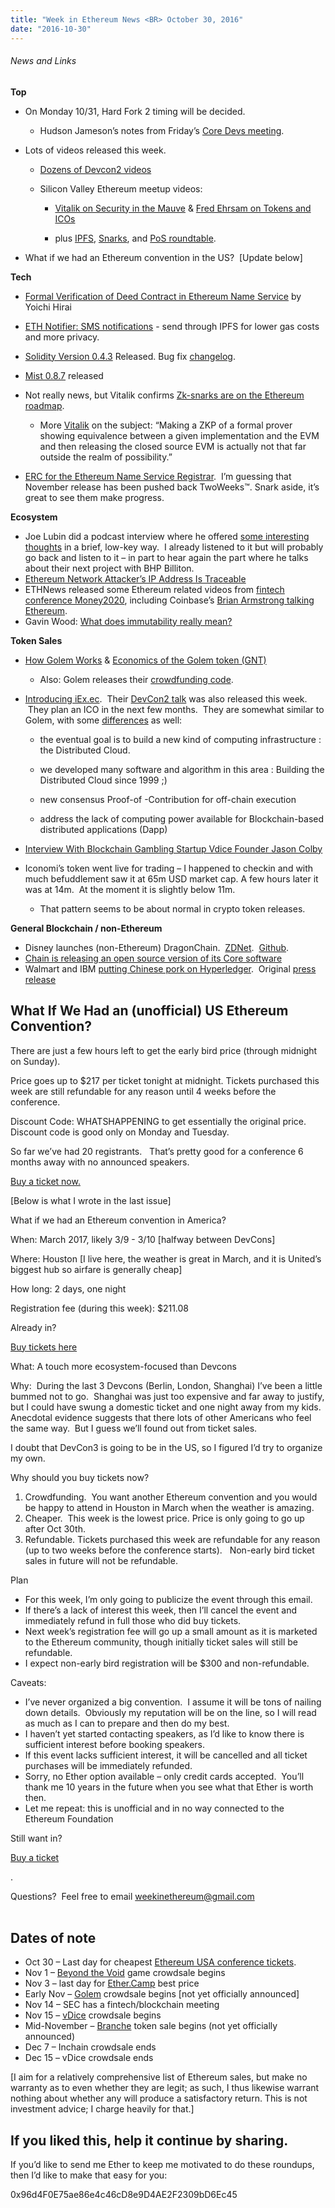 ```yaml
---
title: "Week in Ethereum News <BR> October 30, 2016"
date: "2016-10-30"
---
```


###### News and Links

**Top**  

- On Monday 10/31, Hard Fork 2 timing will be decided.
    - Hudson Jameson’s notes from Friday’s [Core Devs meeting](https://t.umblr.com/redirect?z=https%3A%2F%2Fgithub.com%2Fethereum%2Fpm%2Fblob%2Fmaster%2FAll%2520Core%2520Devs%2520Meetings%2FMeeting%25208.md&t=MWU0NTg1MmYwYzQxZjA2ZjNjZjM5NTFlNTQ1MzNkMDUyN2NkMGJlZCxSYVZlUFlPcQ%3D%3D&b=t%3AQ8svKXOQOFn4j1wJ-IeWRA&p=https%3A%2F%2Fwww.weekinethereum.com%2Fpost%2F155174615803%2Foctober-30-2016&m=0).  
        
- Lots of videos released this week.
    - [Dozens of Devcon2 videos](https://t.umblr.com/redirect?z=https%3A%2F%2Fwww.youtube.com%2Fchannel%2FUCNOfzGXD_C9YMYmnefmPH0g%2Fvideos&t=NWZkMjM3ODI3NjY5ZTc4MTc0NDM5OGVkNzZhMjZlZWZmY2ZiNDlhZCxSYVZlUFlPcQ%3D%3D&b=t%3AQ8svKXOQOFn4j1wJ-IeWRA&p=https%3A%2F%2Fwww.weekinethereum.com%2Fpost%2F155174615803%2Foctober-30-2016&m=0)  
        
    - Silicon Valley Ethereum meetup videos:  
        - [Vitalik on Security in the Mauve](https://t.umblr.com/redirect?z=https%3A%2F%2Fwww.youtube.com%2Fwatch%3Fv%3DW9b4vQ37-qQ&t=N2E3ZTg2ZGIxMWEwNTY1NTBiMTBiNWM5YTM2MTRlZGUzOWRmYjEyMCxSYVZlUFlPcQ%3D%3D&b=t%3AQ8svKXOQOFn4j1wJ-IeWRA&p=https%3A%2F%2Fwww.weekinethereum.com%2Fpost%2F155174615803%2Foctober-30-2016&m=0) & [Fred Ehrsam on Tokens and ICOs](https://t.umblr.com/redirect?z=https%3A%2F%2Fwww.youtube.com%2Fwatch%3Fv%3DrktHO5R8Y9c&t=NTE4Njk0MDExZTRlZDBlOTQ4YjlkNDUxMzE5YWUyMzhhYTc0N2ZmZSxSYVZlUFlPcQ%3D%3D&b=t%3AQ8svKXOQOFn4j1wJ-IeWRA&p=https%3A%2F%2Fwww.weekinethereum.com%2Fpost%2F155174615803%2Foctober-30-2016&m=0)  
            
        - plus [IPFS](https://t.umblr.com/redirect?z=https%3A%2F%2Fwww.youtube.com%2Fwatch%3Fv%3DcU-n_m-snxQ&t=MTRkYTE4Y2UwYjZhMjIzZDc3MmMxYmYwYjdhZmYxOTJlMDU3MzcxZixSYVZlUFlPcQ%3D%3D&b=t%3AQ8svKXOQOFn4j1wJ-IeWRA&p=https%3A%2F%2Fwww.weekinethereum.com%2Fpost%2F155174615803%2Foctober-30-2016&m=0), [Snarks](https://t.umblr.com/redirect?z=https%3A%2F%2Fwww.youtube.com%2Fwatch%3Fv%3Dg-HhDyXPWZc&t=MTZmZWJiNjU2NWQxYWRiZjQ1YTFmNDM2M2IwNzY1YjZkMDYwNDgyZSxSYVZlUFlPcQ%3D%3D&b=t%3AQ8svKXOQOFn4j1wJ-IeWRA&p=https%3A%2F%2Fwww.weekinethereum.com%2Fpost%2F155174615803%2Foctober-30-2016&m=0), and [PoS roundtable](https://t.umblr.com/redirect?z=https%3A%2F%2Fwww.youtube.com%2Fwatch%3Fv%3Dh2pONw0eTTk&t=NTAyNmU0MWRlZTljZDRhOWUzOTQwZjBjMTYwZGEzMjE1YmM0Yzc5ZixSYVZlUFlPcQ%3D%3D&b=t%3AQ8svKXOQOFn4j1wJ-IeWRA&p=https%3A%2F%2Fwww.weekinethereum.com%2Fpost%2F155174615803%2Foctober-30-2016&m=0).  
            
- What if we had an Ethereum convention in the US?  \[Update below\]

**Tech**

- [Formal Verification of Deed Contract in Ethereum Name Service](https://t.umblr.com/redirect?z=https%3A%2F%2Fyoichihirai.com%2Fdeed.pdf&t=NWRmZGYzNDY1YWU4OTBkZTVkNTMyY2UyM2ExMTk2OTViNzI3Y2UxMixSYVZlUFlPcQ%3D%3D&b=t%3AQ8svKXOQOFn4j1wJ-IeWRA&p=https%3A%2F%2Fwww.weekinethereum.com%2Fpost%2F155174615803%2Foctober-30-2016&m=0) by Yoichi Hirai
- [ETH Notifier: SMS notifications](https://t.umblr.com/redirect?z=http%3A%2F%2Fethnotifier.com&t=YmM3MzRiMGY3NDEwZmM0YmFlZTBiOTMwZWQ4OTI0NjcxNTRlNGE5OCxSYVZlUFlPcQ%3D%3D&b=t%3AQ8svKXOQOFn4j1wJ-IeWRA&p=https%3A%2F%2Fwww.weekinethereum.com%2Fpost%2F155174615803%2Foctober-30-2016&m=0) - send through IPFS for lower gas costs and more privacy.
- [Solidity Version 0.4.3](https://t.umblr.com/redirect?z=https%3A%2F%2Fgithub.com%2Fethereum%2Fsolidity%2Freleases%2Ftag%2Fv0.4.3&t=MGIwMDM0MjJkNzgxZjA0YjM2ZmUwZTNkNjRkMGM2NDQ5YWQ2YWZiNCxSYVZlUFlPcQ%3D%3D&b=t%3AQ8svKXOQOFn4j1wJ-IeWRA&p=https%3A%2F%2Fwww.weekinethereum.com%2Fpost%2F155174615803%2Foctober-30-2016&m=0) Released. Bug fix [changelog](http:).
- [Mist 0.8.7](https://t.umblr.com/redirect?z=https%3A%2F%2Fgithub.com%2Fethereum%2Fmist%2Freleases%2Ftag%2Fv0.8.7&t=OGViOTgwODIzZGJjMTE1Mjc4NDRjOTM4YmZhYTQxYzI2MTExNmIxYyxSYVZlUFlPcQ%3D%3D&b=t%3AQ8svKXOQOFn4j1wJ-IeWRA&p=https%3A%2F%2Fwww.weekinethereum.com%2Fpost%2F155174615803%2Foctober-30-2016&m=0) released
- Not really news, but Vitalik confirms [Zk-snarks are on the Ethereum roadmap](https://twitter.com/vitalikbuterin/status/792543925726609408).
    - More [Vitalik](https://t.umblr.com/redirect?z=https%3A%2F%2Fwww.reddit.com%2Fr%2Fethereum%2Fcomments%2F59z2dn%2Fits_better_to_make_the_code_private_so_that_it%2Fd9cn0g2%2F%3Fcontext%3D3&t=ZDk5MjEyMDcwNGNmNGVlZjA0MzlhOTNhZjE2MWQ3N2EyZjBlZGI2MyxSYVZlUFlPcQ%3D%3D&b=t%3AQ8svKXOQOFn4j1wJ-IeWRA&p=https%3A%2F%2Fwww.weekinethereum.com%2Fpost%2F155174615803%2Foctober-30-2016&m=0) on the subject: “Making a ZKP of a formal prover showing equivalence between a given implementation and the EVM and then releasing the closed source EVM is actually not that far outside the realm of possibility.”  
        
- [ERC for the Ethereum Name Service Registrar](https://t.umblr.com/redirect?z=https%3A%2F%2Fgithub.com%2Fethereum%2FEIPs%2Fissues%2F162&t=OGNmNzlhODMyYzFlZDcwZjJlOWQwZDFkNzFhMTAzYzEyMDNjZGMwNyxSYVZlUFlPcQ%3D%3D&b=t%3AQ8svKXOQOFn4j1wJ-IeWRA&p=https%3A%2F%2Fwww.weekinethereum.com%2Fpost%2F155174615803%2Foctober-30-2016&m=0).  I’m guessing that November release has been pushed back TwoWeeks™. Snark aside, it’s great to see them make progress.

**Ecosystem**

- Joe Lubin did a podcast interview where he offered [some interesting thoughts](https://t.umblr.com/redirect?z=https%3A%2F%2Fm.soundcloud.com%2Fblockchannelshow%2Fepisode-1-empowering-creativity-with-technology&t=YjY1ZDU2Yjk0YzQ4YjhlZjNiZGFlMzFkZGIwYzkzYTVlYWRiNTMwOCxSYVZlUFlPcQ%3D%3D&b=t%3AQ8svKXOQOFn4j1wJ-IeWRA&p=https%3A%2F%2Fwww.weekinethereum.com%2Fpost%2F155174615803%2Foctober-30-2016&m=0) in a brief, low-key way.  I already listened to it but will probably go back and listen to it – in part to hear again the part where he talks about their next project with BHP Billiton.
- [Ethereum Network Attacker’s IP Address Is Traceable](https://t.umblr.com/redirect?z=https%3A%2F%2Fwww.bokconsulting.com.au%2Fblog%2Fethereum-network-attackers-ip-address-is-traceable%2F&t=N2VmZmU3NDVkOWE3Yzg4NzdjNDA5YThjYWE3MTE4MmU5ZjY3YmY1OSxSYVZlUFlPcQ%3D%3D&b=t%3AQ8svKXOQOFn4j1wJ-IeWRA&p=https%3A%2F%2Fwww.weekinethereum.com%2Fpost%2F155174615803%2Foctober-30-2016&m=0)
- ETHNews released some Ethereum related videos from [fintech conference Money2020](https://t.umblr.com/redirect?z=https%3A%2F%2Fwww.youtube.com%2Fchannel%2FUCZva_48huKjS49LLmJwbeZQ&t=NTM0NjNkNzljYjhhMDAxZWI3ZTQwNjJjNzU0YmQ4MmIzZDhlMmNkNixSYVZlUFlPcQ%3D%3D&b=t%3AQ8svKXOQOFn4j1wJ-IeWRA&p=https%3A%2F%2Fwww.weekinethereum.com%2Fpost%2F155174615803%2Foctober-30-2016&m=0), including Coinbase’s [Brian Armstrong talking Ethereum](https://t.umblr.com/redirect?z=https%3A%2F%2Fwww.youtube.com%2Fwatch%3Fv%3DobwpV76b8JQ%26feature%3Dyoutu.be&t=MWY3NThjMDMyY2ZlZjAxYWE4MGY1OThmMTIwMzMwODkxYmE3MDhiYyxSYVZlUFlPcQ%3D%3D&b=t%3AQ8svKXOQOFn4j1wJ-IeWRA&p=https%3A%2F%2Fwww.weekinethereum.com%2Fpost%2F155174615803%2Foctober-30-2016&m=0).
- Gavin Wood: [What does immutability really mean?](https://t.umblr.com/redirect?z=https%3A%2F%2Fwww.reddit.com%2Fr%2Fethereum%2Fcomments%2F59naa2%2Fwhat_does_immutability_really_mean%2F&t=NTc4OTdiZWE4NTQwZDY3MDkyMDI0MmYyOWM1ODFlNzJjZmUwNTYxNSxSYVZlUFlPcQ%3D%3D&b=t%3AQ8svKXOQOFn4j1wJ-IeWRA&p=https%3A%2F%2Fwww.weekinethereum.com%2Fpost%2F155174615803%2Foctober-30-2016&m=0)

**Token Sales**  

- [How Golem Works](https://t.umblr.com/redirect?z=https%3A%2F%2Fblog.golemproject.net%2Fgolem-building-the-worlds-most-powerful-supercomputer-on-blockchain-4ccb44c328a%23.il8i2bdtc&t=OTMxNjUzMWM3ZGNhZTc2N2M3ODA2ZTRkNzM4YjI4ODE2OWMwNTVlNyxSYVZlUFlPcQ%3D%3D&b=t%3AQ8svKXOQOFn4j1wJ-IeWRA&p=https%3A%2F%2Fwww.weekinethereum.com%2Fpost%2F155174615803%2Foctober-30-2016&m=0) & [Economics of the Golem token (GNT)](https://t.umblr.com/redirect?z=https%3A%2F%2Fblog.golemproject.net%2Fthe-economics-of-the-golem-network-token-d64c1a50b1d5%23.6yebu72wh&t=YjhlZTE5MWVmZmJmZWJkMzI0ZjU0NmNiZTZhZmNhNTJhNzM5NjM5YSxSYVZlUFlPcQ%3D%3D&b=t%3AQ8svKXOQOFn4j1wJ-IeWRA&p=https%3A%2F%2Fwww.weekinethereum.com%2Fpost%2F155174615803%2Foctober-30-2016&m=0)
    - Also: Golem releases their [crowdfunding code](https://t.umblr.com/redirect?z=https%3A%2F%2Fgithub.com%2Fimapp-pl%2Fgolem-crowdfunding&t=NjQ2M2E0OTg2OGU5MWFhOTdhODdlY2U5ZDZkOGU0OTNjMzk1N2NmYyxSYVZlUFlPcQ%3D%3D&b=t%3AQ8svKXOQOFn4j1wJ-IeWRA&p=https%3A%2F%2Fwww.weekinethereum.com%2Fpost%2F155174615803%2Foctober-30-2016&m=0).  
        
- [Introducing iEx.ec](https://t.umblr.com/redirect?z=https%3A%2F%2Fmedium.com%2F%40gilles.fedak%2Fintroducing-iex-ec-blockchain-based-cloud-computing-47dab8122b74&t=MjUxYzllNzA4NzI4M2RhZjU3MjUwOWQ4OWY1MTg2ODg1OTFkNTdlNyxSYVZlUFlPcQ%3D%3D&b=t%3AQ8svKXOQOFn4j1wJ-IeWRA&p=https%3A%2F%2Fwww.weekinethereum.com%2Fpost%2F155174615803%2Foctober-30-2016&m=0).  Their [DevCon2 talk](https://t.umblr.com/redirect?z=https%3A%2F%2Fwww.youtube.com%2Fwatch%3Fv%3DaCpv3qLZJWU&t=ZWViYjY2Mzg4ZDVkYTYwOGVhNWFlNGVkNDFlZDM4MjdjZjYyYzRmMSxSYVZlUFlPcQ%3D%3D&b=t%3AQ8svKXOQOFn4j1wJ-IeWRA&p=https%3A%2F%2Fwww.weekinethereum.com%2Fpost%2F155174615803%2Foctober-30-2016&m=0) was also released this week.  They plan an ICO in the next few months.  They are somewhat similar to Golem, with some [differences](https://t.umblr.com/redirect?z=https%3A%2F%2Fwww.reddit.com%2Fr%2Fethereum%2Fcomments%2F59k7nd%2F2_formers_french_scientist_are_building_iexec_a%2Fd99554k%2F&t=NGQ4ODM5ZGZhMDE3NzQ2MTc4Yzc4OWIwZjg2MmExNTU3NjFiMGMzNCxSYVZlUFlPcQ%3D%3D&b=t%3AQ8svKXOQOFn4j1wJ-IeWRA&p=https%3A%2F%2Fwww.weekinethereum.com%2Fpost%2F155174615803%2Foctober-30-2016&m=0) as well:
    - the eventual goal is to build a new kind of computing infrastructure : the Distributed Cloud.  
        
    - we developed many software and algorithm in this area : Building the Distributed Cloud since 1999 ;)  
        
    - new consensus Proof-of -Contribution for off-chain execution  
        
    - address the lack of computing power available for Blockchain-based distributed applications (Dapp)  
        
- [Interview With Blockchain Gambling Startup Vdice Founder Jason Colby](https://t.umblr.com/redirect?z=http%3A%2F%2Fwww.the-blockchain.com%2F2016%2F10%2F23%2Finterview-with-blockchain-gambling-startup-vdice-founder-jason-colby%2F&t=YmQ3Y2JiY2RhY2I5ZTM2ZGRmMjczMmE1MDcwOTYyZDZhNDUwYzQ1MCxSYVZlUFlPcQ%3D%3D&b=t%3AQ8svKXOQOFn4j1wJ-IeWRA&p=https%3A%2F%2Fwww.weekinethereum.com%2Fpost%2F155174615803%2Foctober-30-2016&m=0)
- Iconomi’s token went live for trading – I happened to checkin and with much befuddlement saw it at 65m USD market cap. A few hours later it was at 14m.  At the moment it is slightly below 11m.
    - That pattern seems to be about normal in crypto token releases.  
        

**General Blockchain / non-Ethereum**

- Disney launches (non-Ethereum) DragonChain.  [ZDNet](https://t.umblr.com/redirect?z=http%3A%2F%2Fwww.zdnet.com%2Farticle%2Fdisney-yes-disney-becomes-blockchains-biggest-proponent%2F&t=NTQwMzAyY2IxNDllNTE4OTg2NDcwNDg3YTgzYTg5ODc3NzcwMmFhNixSYVZlUFlPcQ%3D%3D&b=t%3AQ8svKXOQOFn4j1wJ-IeWRA&p=https%3A%2F%2Fwww.weekinethereum.com%2Fpost%2F155174615803%2Foctober-30-2016&m=0).  [Github](https://t.umblr.com/redirect?z=https%3A%2F%2Fdragonchain.github.io%2F&t=OGE0YTA1NzVlYmQ3NzI2MWMwOWZhMzY2ZDRhMmRhYzYxNjljYzZlMSxSYVZlUFlPcQ%3D%3D&b=t%3AQ8svKXOQOFn4j1wJ-IeWRA&p=https%3A%2F%2Fwww.weekinethereum.com%2Fpost%2F155174615803%2Foctober-30-2016&m=0).
- [Chain is releasing an open source version of its Core software](https://t.umblr.com/redirect?z=http%3A%2F%2Ffortune.com%2F2016%2F10%2F24%2Fvisas-blockchain-chain-open-source%2F&t=ZDE5YmE4MzUzOTFkY2VhZTk5OTQ3ZTU4OWZmNmNjZTBmNWUwNTA4YSxSYVZlUFlPcQ%3D%3D&b=t%3AQ8svKXOQOFn4j1wJ-IeWRA&p=https%3A%2F%2Fwww.weekinethereum.com%2Fpost%2F155174615803%2Foctober-30-2016&m=0)
- Walmart and IBM [putting Chinese pork on Hyperledger](https://t.umblr.com/redirect?z=http%3A%2F%2Ffortune.com%2F2016%2F10%2F19%2Fwalmart-ibm-blockchain-china-pork%2F&t=ZTM2YWRkZGZlOTBhODE3ODczYWU3MmE2OGViMzFhN2ZlZTBmMTg0YyxSYVZlUFlPcQ%3D%3D&b=t%3AQ8svKXOQOFn4j1wJ-IeWRA&p=https%3A%2F%2Fwww.weekinethereum.com%2Fpost%2F155174615803%2Foctober-30-2016&m=0).  Original [press release](https://t.umblr.com/redirect?z=http%3A%2F%2Fwww-03.ibm.com%2Fpress%2Fus%2Fen%2Fpressrelease%2F50816.wss&t=YTRjNDg4ZGFiMWZmMWM0OTliOTAxYjA1MjYwODBhZDVmYjg5Y2QwMixSYVZlUFlPcQ%3D%3D&b=t%3AQ8svKXOQOFn4j1wJ-IeWRA&p=https%3A%2F%2Fwww.weekinethereum.com%2Fpost%2F155174615803%2Foctober-30-2016&m=0)

## What If We Had an (unofficial) US Ethereum Convention?

There are just a few hours left to get the early bird price (through midnight on Sunday).

Price goes up to $217 per ticket tonight at midnight. Tickets purchased this week are still refundable for any reason until 4 weeks before the conference.  

Discount Code: WHATSHAPPENING to get essentially the original price.   Discount code is good only on Monday and Tuesday.

So far we’ve had 20 registrants.   That’s pretty good for a conference 6 months away with no announced speakers.

[Buy a ticket now.](https://t.umblr.com/redirect?z=https%3A%2F%2Fethereum.ticketleap.com%2F2017-ethereum-usa-conference%2F&t=NWI4MTlkMmE4ZWU3YTY0NWQzZjFlMTc0NjQ3MDc5OWQ0NGU3ZjA5OSxSYVZlUFlPcQ%3D%3D&b=t%3AQ8svKXOQOFn4j1wJ-IeWRA&p=https%3A%2F%2Fwww.weekinethereum.com%2Fpost%2F155174615803%2Foctober-30-2016&m=0)

\[Below is what I wrote in the last issue\]

What if we had an Ethereum convention in America?

When: March 2017, likely 3/9 - 3/10 \[halfway between DevCons\]

Where: Houston \[I live here, the weather is great in March, and it is United’s biggest hub so airfare is generally cheap\]

How long: 2 days, one night

Registration fee (during this week): $211.08

Already in?  

[Buy tickets here](https://t.umblr.com/redirect?z=https%3A%2F%2Fethereum.ticketleap.com%2F2017-ethereum-usa-conference%2F&t=NWI4MTlkMmE4ZWU3YTY0NWQzZjFlMTc0NjQ3MDc5OWQ0NGU3ZjA5OSxSYVZlUFlPcQ%3D%3D&b=t%3AQ8svKXOQOFn4j1wJ-IeWRA&p=https%3A%2F%2Fwww.weekinethereum.com%2Fpost%2F155174615803%2Foctober-30-2016&m=0)

What: A touch more ecosystem-focused than Devcons

Why:  During the last 3 Devcons (Berlin, London, Shanghai) I’ve been a little bummed not to go.  Shanghai was just too expensive and far away to justify, but I could have swung a domestic ticket and one night away from my kids. Anecdotal evidence suggests that there lots of other Americans who feel the same way.  But I guess we’ll found out from ticket sales.

I doubt that DevCon3 is going to be in the US, so I figured I’d try to organize my own.

Why should you buy tickets now?

1. Crowdfunding.  You want another Ethereum convention and you would be happy to attend in Houston in March when the weather is amazing.
2. Cheaper.  This week is the lowest price. Price is only going to go up after Oct 30th.
3. Refundable. Tickets purchased this week are refundable for any reason (up to two weeks before the conference starts).   Non-early bird ticket sales in future will not be refundable.

Plan

- For this week, I’m only going to publicize the event through this email.
- If there’s a lack of interest this week, then I’ll cancel the event and immediately refund in full those who did buy tickets.
- Next week’s registration fee will go up a small amount as it is marketed to the Ethereum community, though initially ticket sales will still be refundable.
- I expect non-early bird registration will be $300 and non-refundable.

Caveats:

- I’ve never organized a big convention.  I assume it will be tons of nailing down details.  Obviously my reputation will be on the line, so I will read as much as I can to prepare and then do my best.
- I haven’t yet started contacting speakers, as I’d like to know there is sufficient interest before booking speakers.
- If this event lacks sufficient interest, it will be cancelled and all ticket purchases will be immediately refunded.
- Sorry, no Ether option available – only credit cards accepted.  You’ll thank me 10 years in the future when you see what that Ether is worth then.
- Let me repeat: this is unofficial and in no way connected to the Ethereum Foundation

Still want in?

[Buy a ticket](https://t.umblr.com/redirect?z=https%3A%2F%2Fethereum.ticketleap.com%2F2017-ethereum-usa-conference%2F&t=NWI4MTlkMmE4ZWU3YTY0NWQzZjFlMTc0NjQ3MDc5OWQ0NGU3ZjA5OSxSYVZlUFlPcQ%3D%3D&b=t%3AQ8svKXOQOFn4j1wJ-IeWRA&p=https%3A%2F%2Fwww.weekinethereum.com%2Fpost%2F155174615803%2Foctober-30-2016&m=0)

.

Questions?  Feel free to email weekinethereum@gmail.com                                  

## Dates of note  

- Oct 30 – Last day for cheapest [Ethereum USA conference tickets](https://t.umblr.com/redirect?z=https%3A%2F%2Fethereum.ticketleap.com%2F2017-ethereum-usa-conference%2F&t=NWI4MTlkMmE4ZWU3YTY0NWQzZjFlMTc0NjQ3MDc5OWQ0NGU3ZjA5OSxSYVZlUFlPcQ%3D%3D&b=t%3AQ8svKXOQOFn4j1wJ-IeWRA&p=https%3A%2F%2Fwww.weekinethereum.com%2Fpost%2F155174615803%2Foctober-30-2016&m=0).
- Nov 1 – [Beyond the Void](https://t.umblr.com/redirect?z=http%3A%2F%2Fbeyond-the-void.net%2F&t=MGMzNzI3NDIwZGJlNmVkYmQ4ZTEyMmFjODgwOWEwZmYwMjEzOTE4NSxSYVZlUFlPcQ%3D%3D&b=t%3AQ8svKXOQOFn4j1wJ-IeWRA&p=https%3A%2F%2Fwww.weekinethereum.com%2Fpost%2F155174615803%2Foctober-30-2016&m=0) game crowdsale begins
- Nov 3 – last day for [Ether.Camp](https://t.umblr.com/redirect?z=https%3A%2F%2Fhack.ether.camp%2Fsale&t=YWYxZjczN2Y2MDQwMTI5MDQwZmRhNDQ5NTUxYjJmNDYzM2VlZjcxNixSYVZlUFlPcQ%3D%3D&b=t%3AQ8svKXOQOFn4j1wJ-IeWRA&p=https%3A%2F%2Fwww.weekinethereum.com%2Fpost%2F155174615803%2Foctober-30-2016&m=0) best price
- Early Nov – [Golem](https://t.umblr.com/redirect?z=https%3A%2F%2Fgolem.network%2F&t=ZGRiM2VlZjgyZWNlMmJlOTU5ODBlZTYwNjlmMDMxMjc1ZjU0MGNiZSxSYVZlUFlPcQ%3D%3D&b=t%3AQ8svKXOQOFn4j1wJ-IeWRA&p=https%3A%2F%2Fwww.weekinethereum.com%2Fpost%2F155174615803%2Foctober-30-2016&m=0) crowdsale begins \[not yet officially announced\]
- Nov 14 – SEC has a fintech/blockchain meeting
- Nov 15 – [vDice](https://t.umblr.com/redirect?z=http%3A%2F%2Fcrowdsale.vdice.io%2F&t=YmYyZWZlNmU1ZDQ2ZjY0OTk3NjI2NGY1NTg1ZDEwMjcwYWM3MGViZixSYVZlUFlPcQ%3D%3D&b=t%3AQ8svKXOQOFn4j1wJ-IeWRA&p=https%3A%2F%2Fwww.weekinethereum.com%2Fpost%2F155174615803%2Foctober-30-2016&m=0) crowdsale begins
- Mid-November – [Branche](https://t.umblr.com/redirect?z=http%3A%2F%2Fwww.branche.io%2F&t=NjE5ZmRlYTdmMTRlYWIwMDFlNzNlYjYyOWI4MDVhMGIyZmIzODJkMCxSYVZlUFlPcQ%3D%3D&b=t%3AQ8svKXOQOFn4j1wJ-IeWRA&p=https%3A%2F%2Fwww.weekinethereum.com%2Fpost%2F155174615803%2Foctober-30-2016&m=0) token sale begins (not yet officially announced)
- Dec 7 – Inchain crowdsale ends
- Dec 15 – vDice crowdsale ends

\[I aim for a relatively comprehensive list of Ethereum sales, but make no warranty as to even whether they are legit; as such, I thus likewise warrant nothing about whether any will produce a satisfactory return. This is not investment advice; I charge heavily for that.\]

## If you liked this, help it continue by sharing.

If you’d like to send me Ether to keep me motivated to do these roundups, then I’d like to make that easy for you:

0x96d4F0E75ae86e4c46cD8e9D4AE2F2309bD6Ec45
